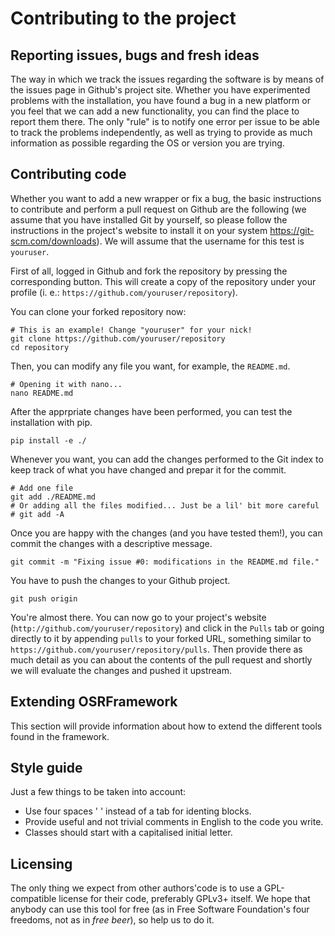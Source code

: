 Contributing to the project
===========================

Reporting issues, bugs and fresh ideas
--------------------------------------

The way in which we track the issues regarding the software is by means of the issues page in Github's project site.
Whether you have experimented problems with the installation, you have found a bug in a new platform or you feel that we can add a new functionality, you can find the place to report them there. The only "rule" is to notify one error per issue to be able to track the problems independently, as well as trying to provide as much information as possible regarding the OS or version you are trying.

Contributing code
-----------------

Whether you want to add a new wrapper or fix a bug, the basic instructions to contribute and perform a pull request on Github are the following (we assume that you have installed Git by yourself, so please follow the instructions in the project's website to install it on your system <https://git-scm.com/downloads>). We will assume that the username for this test is `youruser`.

First of all, logged in Github and fork the repository by pressing the corresponding button. This will create a copy of the repository under your profile (i. e.: `https://github.com/youruser/repository`).

You can clone your forked repository now:
```
# This is an example! Change "youruser" for your nick!
git clone https://github.com/youruser/repository
cd repository
```

Then, you can modify any file you want, for example, the `README.md`.
```
# Opening it with nano... 
nano README.md
```

After the apprpriate changes have been performed, you can test the installation with pip.
```
pip install -e ./
```

Whenever you want, you can add the changes performed to the Git index to keep track of what you have changed and prepar it for the commit. 
```
# Add one file
git add ./README.md
# Or adding all the files modified... Just be a lil' bit more careful
# git add -A
```

Once you are happy with the changes (and you have tested them!), you can commit the changes with a descriptive message.
```
git commit -m "Fixing issue #0: modifications in the README.md file."
```

You have to push the changes to your Github project.
```
git push origin
```

You're almost there. You can now go to your project's website (`http://github.com/youruser/repository`) and click in the `Pulls` tab or going directly to it by appending `pulls` to your forked URL, something similar to `https://github.com/youruser/repository/pulls`. Then provide there as much detail as you can about the contents of the pull request and shortly we will evaluate the changes and pushed it upstream.

Extending OSRFramework
----------------------

This section will provide information about how to extend the different tools found in the framework.

Style guide
-----------

Just a few things to be taken into account:
* Use four spaces '    ' instead of a tab for identing blocks.
* Provide useful and not trivial comments in English to the code you write.
* Classes should start with a capitalised initial letter.

Licensing
---------

The only thing we expect from other authors'code is to use a GPL-compatible license for their code, preferably GPLv3+ itself. We hope that anybody can use this tool for free (as in Free Software Foundation's four freedoms, not as in *free beer*), so help us to do it.


